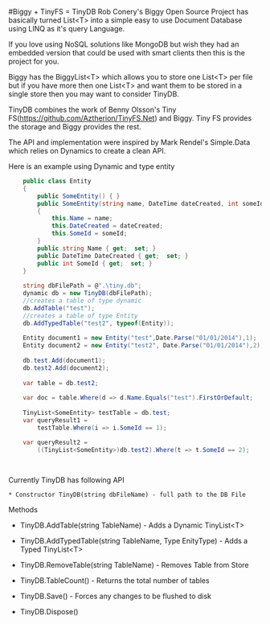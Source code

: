 #Biggy + TinyFS = TinyDB
Rob Conery's Biggy Open Source Project has basically turned <span>List&lt;T&gt;</span> into a simple easy to use Document Database using LINQ as it's query Language.

If you love using NoSQL solutions like MongoDB but wish they had an embedded version that could be used with smart clients then this is the project for you. 

Biggy has the <span>BiggyList&lt;T&gt;</span> which allows you to store one <span>List&lt;T&gt;</span> per file but if you have more then one <span>List&lt;T&gt;</span> and want them to be stored in a single store then you may want to consider TinyDB.

TinyDB combines the work of Benny Olsson's Tiny FS(https://github.com/Aztherion/TinyFS.Net) and Biggy. Tiny FS provides the storage and Biggy provides the rest.

The API and implementation were inspired by Mark Rendel's Simple.Data which relies on Dynamics to create a clean API.

Here is an example using Dynamic and type entity

```csharp
	public class Entity
    {
        public SomeEntity() { }
        public SomeEntity(string name, DateTime dateCreated, int someId)
        {
            this.Name = name;
            this.DateCreated = dateCreated;
            this.SomeId = someId;
        }
        public string Name { get;  set; }
        public DateTime DateCreated { get;  set; }
        public int SomeId { get;  set; }
    }
	
    string dbFilePath = @".\tiny.db";
    dynamic db = new TinyDB(dbFilePath);
	//creates a table of type dynamic
    db.AddTable("test");
	//creates a table of type Entity
	db.AddTypedTable("test2", typeof(Entity));
	
	Entity document1 = new Entity("test",Date.Parse("01/01/2014"),1);
	Entity document2 = new Entity("test2", Date.Parse("01/01/2014"),2);
	
	db.test.Add(document1);
	db.test2.Add(document2);
	
	var table = db.test2;
	
	var doc = table.Where(d => d.Name.Equals("test").FirstOrDefault;
	
	TinyList<SomeEntity> testTable = db.test;
	var queryResult1 = 
		testTable.Where(i => i.SomeId == 1);

	var queryResult2 = 
		((TinyList<SomeEntity>)db.test2).Where(t => t.SomeId == 2);
	
	
```

Currently TinyDB has following API

    * Constructor TinyDB(string dbFileName) - full path to the DB File

Methods

   * TinyDB.AddTable(string TableName) - Adds a Dynamic TinyList<span>&lt;T&gt;</span>
 
   * TinyDB.AddTypedTable(string TableName, Type EnityType) - Adds a Typed TinyList<span>&lt;T&gt;</span>
 
   * TinyDB.RemoveTable(string TableName) - Removes Table from Store
 
   * TinyDB.TableCount() - Returns the total number of tables
 
   * TinyDB.Save() - Forces any changes to be flushed to disk
 
   * TinyDB.Dispose()
 


